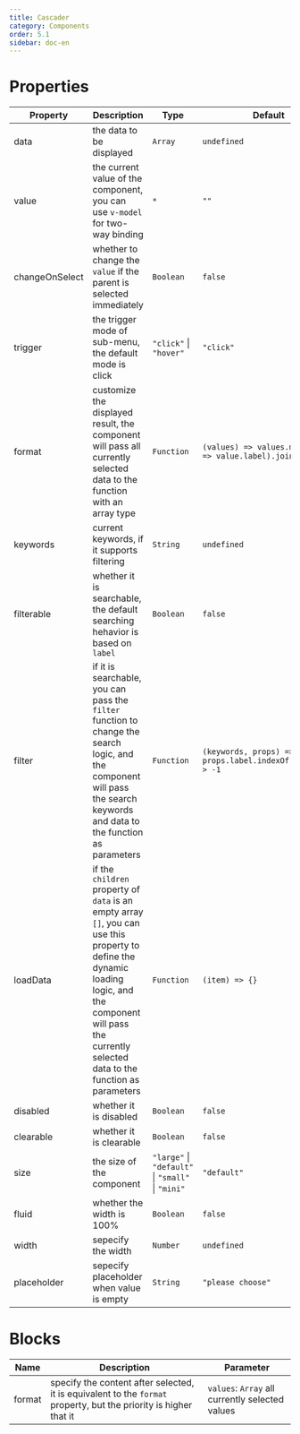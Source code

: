 ```yaml
---
title: Cascader 
category: Components 
order: 5.1
sidebar: doc-en
---
```


# Properties 

| Property | Description | Type | Default |
| --- | --- | --- | --- |
| data | the data to be displayed | `Array` | `undefined` |
| value | the current value of the component, you can use `v-model` for two-way binding | `*` | `""` |
| changeOnSelect | whether to change the `value` if the parent is selected immediately | `Boolean` | `false` |
| trigger | the trigger mode of sub-menu, the default mode is click | `"click"` &#124; `"hover"` | `"click"` |
| format | customize the displayed result, the component will pass all currently selected data to the function with an array type | `Function` | `(values) => values.map(value => value.label).join(' / ')` |
| keywords | current keywords, if it supports filtering | `String` | `undefined` |
| filterable | whether it is searchable, the default searching hehavior is based on `label` | `Boolean` | `false` |
| filter | if it is searchable, you can pass the `filter` function to change the search logic, and the component will pass the search keywords and data to the function as parameters | `Function` | `(keywords, props) => props.label.indexOf(keywords) > -1` |
| loadData | if the `children` property of `data` is an empty array `[]`, you can use this property to define the dynamic loading logic, and the component will pass the currently selected data to the function as parameters | `Function` | `(item) => {}` |
| disabled | whether it is disabled | `Boolean` | `false` |
| clearable | whether it is clearable | `Boolean` | `false` |
| size | the size of the component | `"large"` &#124; `"default"` &#124; `"small"` &#124; `"mini"` | `"default"` |
| fluid | whether the width is 100% | `Boolean` | `false` |
| width | sepecify the width | `Number` | `undefined` | 
| placeholder | sepecify placeholder when value is empty | `String` | `"please choose"` |

# Blocks

| Name | Description | Parameter |
| --- | --- | --- |
| format | specify the content after selected, it is equivalent to the `format` property, but the priority is higher that it | `values`: `Array` all currently selected values |

